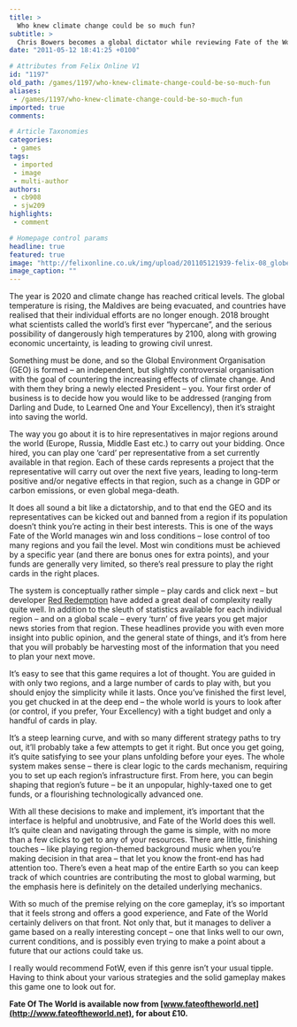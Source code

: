 ```yaml
---
title: >
  Who knew climate change could be so much fun?
subtitle: >
  Chris Bowers becomes a global dictator while reviewing Fate of the World
date: "2011-05-12 18:41:25 +0100"

# Attributes from Felix Online V1
id: "1197"
old_path: /games/1197/who-knew-climate-change-could-be-so-much-fun
aliases:
 - /games/1197/who-knew-climate-change-could-be-so-much-fun
imported: true
comments:

# Article Taxonomies
categories:
 - games
tags:
 - imported
 - image
 - multi-author
authors:
 - cb908
 - sjw209
highlights:
 - comment

# Homepage control params
headline: true
featured: true
image: "http://felixonline.co.uk/img/upload/201105121939-felix-08_globe-with-devastation-overlay-over-arctic-or-antarctic-(2050).jpg"
image_caption: ""
---
```


The year is 2020 and climate change has reached critical levels. The global temperature is rising, the Maldives are being evacuated, and countries have realised that their individual efforts are no longer enough. 2018 brought what scientists called the world’s first ever “hypercane”, and the serious possibility of dangerously high temperatures by 2100, along with growing economic uncertainty, is leading to growing civil unrest.

Something must be done, and so the Global Environment Organisation (GEO) is formed – an independent, but slightly controversial organisation with the goal of countering the increasing effects of climate change. And with them they bring a newly elected President – you. Your first order of business is to decide how you would like to be addressed (ranging from Darling and Dude, to Learned One and Your Excellency), then it’s straight into saving the world.

The way you go about it is to hire representatives in major regions around the world (Europe, Russia, Middle East etc.) to carry out your bidding. Once hired, you can play one ‘card’ per representative from a set currently available in that region. Each of these cards represents a project that the representative will carry out over the next five years, leading to long-term positive and/or negative effects in that region, such as a change in GDP or carbon emissions, or even global mega-death.

It does all sound a bit like a dictatorship, and to that end the GEO and its representatives can be kicked out and banned from a region if its population doesn’t think you’re acting in their best interests. This is one of the ways Fate of the World manages win and loss conditions – lose control of too many regions and you fail the level. Most win conditions must be achieved by a specific year (and there are bonus ones for extra points), and your funds are generally very limited, so there’s real pressure to play the right cards in the right places.

The system is conceptually rather simple – play cards and click next – but developer [Red Redemption](http://www.red-redemption.com/) have added a great deal of complexity really quite well. In addition to the sleuth of statistics available for each individual region – and on a global scale – every ‘turn’ of five years you get major news stories from that region. These headlines provide you with even more insight into public opinion, and the general state of things, and it’s from here that you will probably be harvesting most of the information that you need to plan your next move.

It’s easy to see that this game requires a lot of thought. You are guided in with only two regions, and a large number of cards to play with, but you should enjoy the simplicity while it lasts. Once you’ve finished the first level, you get chucked in at the deep end – the whole world is yours to look after (or control, if you prefer, Your Excellency) with a tight budget and only a handful of cards in play.

It’s a steep learning curve, and with so many different strategy paths to try out, it’ll probably take a few attempts to get it right. But once you get going, it’s quite satisfying to see your plans unfolding before your eyes. The whole system makes sense – there is clear logic to the cards mechanism, requiring you to set up each region’s infrastructure first. From here, you can begin shaping that region’s future – be it an unpopular, highly-taxed one to get funds, or a flourishing technologically advanced one.

With all these decisions to make and implement, it’s important that the interface is helpful and unobtrusive, and Fate of the World does this well. It’s quite clean and navigating through the game is simple, with no more than a few clicks to get to any of your resources. There are little, finishing touches – like playing region-themed background music when you’re making decision in that area – that let you know the front-end has had attention too. There’s even a heat map of the entire Earth so you can keep track of which countries are contributing the most to global warming, but the emphasis here is definitely on the detailed underlying mechanics.

With so much of the premise relying on the core gameplay, it’s so important that it feels strong and offers a good experience, and Fate of the World certainly delivers on that front. Not only that, but it manages to deliver a game based on a really interesting concept – one that links well to our own, current conditions, and is possibly even trying to make a point about a future that our actions could take us.

I really would recommend FotW, even if this genre isn’t your usual tipple. Having to think about your various strategies and the solid gameplay makes this game one to look out for.

__Fate Of The World is available now from [www.fateoftheworld.net](http://www.fateoftheworld.net), for about £10.__
